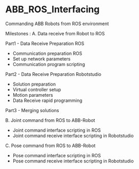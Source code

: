 # ABB_ROS_Interfacing
Commanding ABB Robots from ROS environment

Milestones :
A. Data receive from Robot to ROS

  Part1 - Data Receive Preparation ROS
   * Communication preparation ROS
   * Set up network parameters
   * Communication program scripting
     
  Part2 - Data Receive Preparation Robotstudio
   * Solution preparation
   * Virtual controller setup
   * Motion parameters
   * Data Receive rapid programming

Part3 - Merging solutions 


B. Joint command from ROS to ABB-Robot

  * Joint command interface scripting in ROS
  * Joint command receive interface scripting in Robotstudio


C. Pose command from ROS to ABB-Robot

  * Pose command interface scripting in ROS
  * Pose command receive interface scripting in Robotstudio
